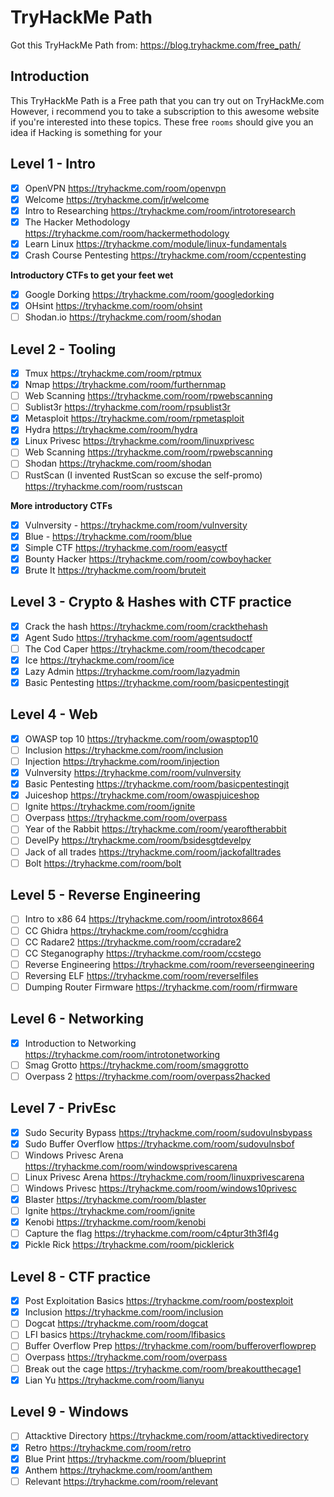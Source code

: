 # TryHackMe Path

Got this TryHackMe Path from: <https://blog.tryhackme.com/free_path/>

## Introduction

This TryHackMe Path is a Free path that you can try out on TryHackMe.com However, i recommend you to take a subscription to this awesome website if you're interested into these topics. These free `rooms` should give you an idea if Hacking is something for your

## Level 1 - Intro

- [X] OpenVPN https://tryhackme.com/room/openvpn
- [X] Welcome https://tryhackme.com/jr/welcome
- [X] Intro to Researching https://tryhackme.com/room/introtoresearch
- [X] The Hacker Methodology https://tryhackme.com/room/hackermethodology
- [X] Learn Linux https://tryhackme.com/module/linux-fundamentals
- [X] Crash Course Pentesting https://tryhackme.com/room/ccpentesting

**Introductory CTFs to get your feet wet**

- [X] Google Dorking https://tryhackme.com/room/googledorking
- [X] OHsint https://tryhackme.com/room/ohsint
- [ ] Shodan.io https://tryhackme.com/room/shodan

## Level 2 - Tooling

- [X] Tmux https://tryhackme.com/room/rptmux
- [X] Nmap https://tryhackme.com/room/furthernmap
- [ ] Web Scanning https://tryhackme.com/room/rpwebscanning
- [ ] Sublist3r https://tryhackme.com/room/rpsublist3r
- [X] Metasploit https://tryhackme.com/room/rpmetasploit
- [X] Hydra https://tryhackme.com/room/hydra
- [X] Linux Privesc https://tryhackme.com/room/linuxprivesc
- [ ] Web Scanning https://tryhackme.com/room/rpwebscanning
- [ ] Shodan https://tryhackme.com/room/shodan
- [ ] RustScan (I invented RustScan so excuse the self-promo) https://tryhackme.com/room/rustscan

**More introductory CTFs**
- [X] Vulnversity - https://tryhackme.com/room/vulnversity
- [X] Blue - https://tryhackme.com/room/blue
- [X] Simple CTF https://tryhackme.com/room/easyctf
- [X] Bounty Hacker https://tryhackme.com/room/cowboyhacker
- [X] Brute It https://tryhackme.com/room/bruteit

## Level 3 - Crypto & Hashes with CTF practice

- [X] Crack the hash https://tryhackme.com/room/crackthehash
- [X] Agent Sudo https://tryhackme.com/room/agentsudoctf
- [ ] The Cod Caper https://tryhackme.com/room/thecodcaper
- [X] Ice https://tryhackme.com/room/ice
- [X] Lazy Admin https://tryhackme.com/room/lazyadmin
- [X] Basic Pentesting https://tryhackme.com/room/basicpentestingjt

## Level 4 - Web

- [X] OWASP top 10 https://tryhackme.com/room/owasptop10
- [ ] Inclusion https://tryhackme.com/room/inclusion
- [ ] Injection https://tryhackme.com/room/injection
- [X] Vulnversity https://tryhackme.com/room/vulnversity
- [X] Basic Pentesting https://tryhackme.com/room/basicpentestingjt
- [X] Juiceshop https://tryhackme.com/room/owaspjuiceshop
- [ ] Ignite https://tryhackme.com/room/ignite
- [ ] Overpass https://tryhackme.com/room/overpass
- [ ] Year of the Rabbit https://tryhackme.com/room/yearoftherabbit
- [ ] DevelPy https://tryhackme.com/room/bsidesgtdevelpy
- [ ] Jack of all trades https://tryhackme.com/room/jackofalltrades
- [ ] Bolt https://tryhackme.com/room/bolt

## Level 5 - Reverse Engineering

- [ ] Intro to x86 64 https://tryhackme.com/room/introtox8664
- [ ] CC Ghidra https://tryhackme.com/room/ccghidra
- [ ] CC Radare2 https://tryhackme.com/room/ccradare2
- [ ] CC Steganography https://tryhackme.com/room/ccstego
- [ ] Reverse Engineering https://tryhackme.com/room/reverseengineering
- [ ] Reversing ELF https://tryhackme.com/room/reverselfiles
- [ ] Dumping Router Firmware https://tryhackme.com/room/rfirmware

## Level 6 - Networking

- [X] Introduction to Networking https://tryhackme.com/room/introtonetworking
- [ ] Smag Grotto https://tryhackme.com/room/smaggrotto
- [ ] Overpass 2 https://tryhackme.com/room/overpass2hacked

## Level 7 - PrivEsc

- [X] Sudo Security Bypass https://tryhackme.com/room/sudovulnsbypass
- [X] Sudo Buffer Overflow https://tryhackme.com/room/sudovulnsbof
- [ ] Windows Privesc Arena https://tryhackme.com/room/windowsprivescarena
- [ ] Linux Privesc Arena https://tryhackme.com/room/linuxprivescarena
- [ ] Windows Privesc https://tryhackme.com/room/windows10privesc
- [X] Blaster https://tryhackme.com/room/blaster
- [ ] Ignite https://tryhackme.com/room/ignite
- [X] Kenobi https://tryhackme.com/room/kenobi
- [ ] Capture the flag https://tryhackme.com/room/c4ptur3th3fl4g
- [X] Pickle Rick https://tryhackme.com/room/picklerick

## Level 8 - CTF practice

- [X] Post Exploitation Basics https://tryhackme.com/room/postexploit
- [X] Inclusion https://tryhackme.com/room/inclusion
- [ ] Dogcat https://tryhackme.com/room/dogcat
- [ ] LFI basics https://tryhackme.com/room/lfibasics
- [ ] Buffer Overflow Prep https://tryhackme.com/room/bufferoverflowprep
- [ ] Overpass https://tryhackme.com/room/overpass
- [ ] Break out the cage https://tryhackme.com/room/breakoutthecage1
- [X] Lian Yu https://tryhackme.com/room/lianyu

## Level 9 - Windows

- [ ] Attacktive Directory https://tryhackme.com/room/attacktivedirectory
- [X] Retro https://tryhackme.com/room/retro
- [X] Blue Print https://tryhackme.com/room/blueprint
- [X] Anthem https://tryhackme.com/room/anthem
- [ ] Relevant https://tryhackme.com/room/relevant
